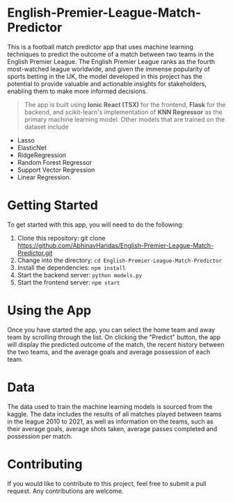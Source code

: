# English-Premier-League-Match-Predictor

This is a football match predictor app that uses machine learning techniques to predict the outcome of a match between two teams in the English Premier League. The English Premier League ranks as the fourth most-watched league worldwide, and given the immense popularity of sports betting in the UK, the model developed in this project has the potential to provide valuable and actionable insights for stakeholders, enabling them to make more informed decisions.
> The app is built using **Ionic React (TSX)** for the frontend, **Flask** for the backend, and scikit-learn's implementation of **KNN Regressor** as the primary machine learning model. Other models that are trained on the dataset include 
* Lasso 
* ElasticNet 
* RidgeRegression
* Random Forest Regressor
* Support Vector Regression 
* Linear Regression.

# Getting Started
To get started with this app, you will need to do the following:
1. Clone this repository: git clone https://github.com/AbhinavHaridas/English-Premier-League-Match-Predictor.git
2. Change into the directory: `cd English-Premier-League-Match-Predictor`
3. Install the dependencies: `npm install`
4. Start the backend server: `python models.py`
5. Start the frontend server: `npm start`

# Using the App
Once you have started the app, you can select the home team and away team by scrolling through the list. On clicking the "Predict" button, the app will display the predicted outcome of the match, the recent history between the two teams, and the average goals and average possession of each team.

# Data
The data used to train the machine learning models is sourced from the kaggle. The data includes the results of all matches played between teams in the league 2010 to 2021, as well as information on the teams, such as their average goals, average shots taken, average passes completed and possession per match.

# Contributing
If you would like to contribute to this project, feel free to submit a pull request. Any contributions are welcome.
